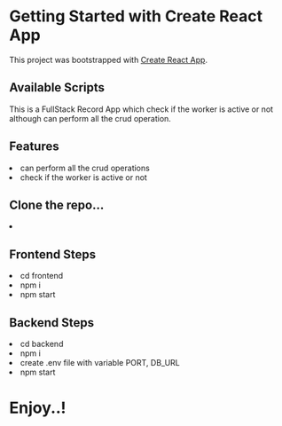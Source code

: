 # Getting Started with Create React App

This project was bootstrapped with [Create React App](https://github.com/facebook/create-react-app).

## Available Scripts

This is a FullStack Record App which check if the worker is active or not although can perform all the crud operation.

 <h2>Features</h2>
 <li>can perform all the crud operations</li>
 <li>check if the worker is active or not</li>

<h2>Clone the repo...</h2>
 <li></li>

 <h2>Frontend Steps</h2>
  <li>cd frontend</li>
 <li>npm i </li>
 <li>npm start</li>


  <h2>Backend Steps</h2>
  <li>cd backend</li>
  <li>npm i</li>
  <li>create .env file with variable PORT, DB_URL</li>
  <li>npm start</li>

  # **Enjoy..!**



